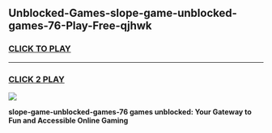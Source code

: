 
## Unblocked-Games-slope-game-unblocked-games-76-Play-Free-qjhwk
<h3>
<a href="https://premium76.site?title=slope-game-unblocked-games-76&ref=15A">CLICK TO PLAY</a></h3>
<hr>

<h3>
<a href="https://premium76.site?title=slope-game-unblocked-games-76&ref=15A">CLICK 2 PLAY</a>
  
</h3>

<a href="https://premium76.site?title=slope-game-unblocked-games-76&ref=15A"><img src="https://clearcache.store/games.png"></a>


**slope-game-unblocked-games-76 games unblocked: Your Gateway to Fun and Accessible Online Gaming**
